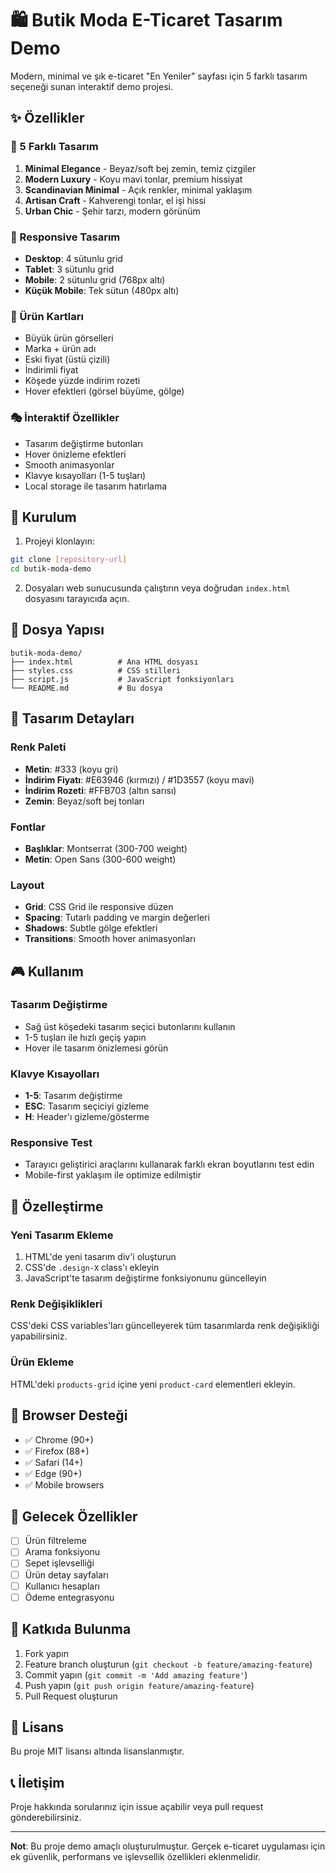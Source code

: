 # 🛍️ Butik Moda E-Ticaret Tasarım Demo

Modern, minimal ve şık e-ticaret "En Yeniler" sayfası için 5 farklı tasarım seçeneği sunan interaktif demo projesi.

## ✨ Özellikler

### 🎨 5 Farklı Tasarım
1. **Minimal Elegance** - Beyaz/soft bej zemin, temiz çizgiler
2. **Modern Luxury** - Koyu mavi tonlar, premium hissiyat
3. **Scandinavian Minimal** - Açık renkler, minimal yaklaşım
4. **Artisan Craft** - Kahverengi tonlar, el işi hissi
5. **Urban Chic** - Şehir tarzı, modern görünüm

### 📱 Responsive Tasarım
- **Desktop**: 4 sütunlu grid
- **Tablet**: 3 sütunlu grid
- **Mobile**: 2 sütunlu grid (768px altı)
- **Küçük Mobile**: Tek sütun (480px altı)

### 🎯 Ürün Kartları
- Büyük ürün görselleri
- Marka + ürün adı
- Eski fiyat (üstü çizili)
- İndirimli fiyat
- Köşede yüzde indirim rozeti
- Hover efektleri (görsel büyüme, gölge)

### 🎭 İnteraktif Özellikler
- Tasarım değiştirme butonları
- Hover önizleme efektleri
- Smooth animasyonlar
- Klavye kısayolları (1-5 tuşları)
- Local storage ile tasarım hatırlama

## 🚀 Kurulum

1. Projeyi klonlayın:
```bash
git clone [repository-url]
cd butik-moda-demo
```

2. Dosyaları web sunucusunda çalıştırın veya doğrudan `index.html` dosyasını tarayıcıda açın.

## 📁 Dosya Yapısı

```
butik-moda-demo/
├── index.html          # Ana HTML dosyası
├── styles.css          # CSS stilleri
├── script.js           # JavaScript fonksiyonları
└── README.md           # Bu dosya
```

## 🎨 Tasarım Detayları

### Renk Paleti
- **Metin**: #333 (koyu gri)
- **İndirim Fiyatı**: #E63946 (kırmızı) / #1D3557 (koyu mavi)
- **İndirim Rozeti**: #FFB703 (altın sarısı)
- **Zemin**: Beyaz/soft bej tonları

### Fontlar
- **Başlıklar**: Montserrat (300-700 weight)
- **Metin**: Open Sans (300-600 weight)

### Layout
- **Grid**: CSS Grid ile responsive düzen
- **Spacing**: Tutarlı padding ve margin değerleri
- **Shadows**: Subtle gölge efektleri
- **Transitions**: Smooth hover animasyonları

## 🎮 Kullanım

### Tasarım Değiştirme
- Sağ üst köşedeki tasarım seçici butonlarını kullanın
- 1-5 tuşları ile hızlı geçiş yapın
- Hover ile tasarım önizlemesi görün

### Klavye Kısayolları
- **1-5**: Tasarım değiştirme
- **ESC**: Tasarım seçiciyi gizleme
- **H**: Header'ı gizleme/gösterme

### Responsive Test
- Tarayıcı geliştirici araçlarını kullanarak farklı ekran boyutlarını test edin
- Mobile-first yaklaşım ile optimize edilmiştir

## 🔧 Özelleştirme

### Yeni Tasarım Ekleme
1. HTML'de yeni tasarım div'i oluşturun
2. CSS'de `.design-X` class'ı ekleyin
3. JavaScript'te tasarım değiştirme fonksiyonunu güncelleyin

### Renk Değişiklikleri
CSS'deki CSS variables'ları güncelleyerek tüm tasarımlarda renk değişikliği yapabilirsiniz.

### Ürün Ekleme
HTML'deki `products-grid` içine yeni `product-card` elementleri ekleyin.

## 📱 Browser Desteği

- ✅ Chrome (90+)
- ✅ Firefox (88+)
- ✅ Safari (14+)
- ✅ Edge (90+)
- ✅ Mobile browsers

## 🎯 Gelecek Özellikler

- [ ] Ürün filtreleme
- [ ] Arama fonksiyonu
- [ ] Sepet işlevselliği
- [ ] Ürün detay sayfaları
- [ ] Kullanıcı hesapları
- [ ] Ödeme entegrasyonu

## 🤝 Katkıda Bulunma

1. Fork yapın
2. Feature branch oluşturun (`git checkout -b feature/amazing-feature`)
3. Commit yapın (`git commit -m 'Add amazing feature'`)
4. Push yapın (`git push origin feature/amazing-feature`)
5. Pull Request oluşturun

## 📄 Lisans

Bu proje MIT lisansı altında lisanslanmıştır.

## 📞 İletişim

Proje hakkında sorularınız için issue açabilir veya pull request gönderebilirsiniz.

---

**Not**: Bu proje demo amaçlı oluşturulmuştur. Gerçek e-ticaret uygulaması için ek güvenlik, performans ve işlevsellik özellikleri eklenmelidir.
